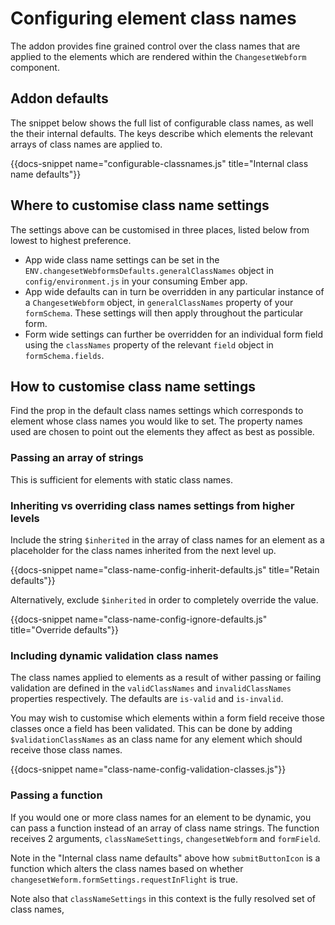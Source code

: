 # Configuring element class names

The addon provides fine grained control over the class names that are applied to the elements which are rendered within the `ChangesetWebform` component.

## Addon defaults

The snippet below shows the full list of configurable class names, as well the their internal defaults. The keys describe which elements the relevant arrays of class names are applied to.

{{docs-snippet name="configurable-classnames.js" title="Internal class name defaults"}}

## Where to customise class name settings

The settings above can be customised in three places, listed below from lowest to highest preference.

* App wide class name settings can be set in the `ENV.changesetWebformsDefaults.generalClassNames` object in `config/environment.js` in your consuming Ember app.
* App wide defaults can in turn be overridden in any particular instance of a `ChangesetWebform` object, in `generalClassNames` property of your `formSchema`. These settings will then apply throughout the particular form.
* Form wide settings can further be overridden for an individual form  field using the `classNames` property of the relevant `field` object in `formSchema.fields`.  

## How to customise class name settings

Find the prop in the default class names settings which corresponds to element whose class names you would like to set. The property names used are chosen to point out the elements they affect as best as possible.

### Passing an array of strings

This is sufficient for elements with static class names.
### Inheriting vs overriding class names settings from higher levels

Include the string `$inherited` in the array of class names for an element as a placeholder for the class names inherited from the next level up.

{{docs-snippet name="class-name-config-inherit-defaults.js" title="Retain defaults"}}

Alternatively, exclude `$inherited` in order to completely override the value.

{{docs-snippet name="class-name-config-ignore-defaults.js" title="Override defaults"}}

### Including dynamic validation class names

The class names applied to elements as a result of wither passing or failing validation are defined in the `validClassNames` and `invalidClassNames` properties respectively. The defaults are `is-valid` and `is-invalid`.

You may wish to customise which elements within a form field receive those classes once a field has been validated. This can be done by adding `$validationClassNames` as an class name for any element which should receive those class names. 

{{docs-snippet name="class-name-config-validation-classes.js"}}
### Passing a function

If you would one or more class names for an element to be dynamic, you can pass a function instead of an array of class name strings. The function receives 2 arguments, `classNameSettings`, `changesetWebform` and `formField`.

Note in the "Internal class name defaults" above how `submitButtonIcon` is a function which alters the class names based on whether `changesetWeform.formSettings.requestInFlight` is true.

Note also that `classNameSettings` in this context is the fully resolved set of class names, 






